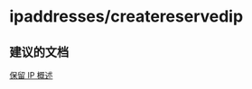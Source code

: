 <properties
    pageTitle="ipaddresses/createreservedip"
    description="ipaddresses/createreservedip"
    service="microsoft.network"
    resource="virtualnetworks"
    authors="viorican"
    displayOrder=""
    selfHelpType="generic"
    supportTopicIds="32547234"
    resourceTags=""
    productPesIds="15526"
    cloudEnvironments="public"
/>


# ipaddresses/createreservedip

## **建议的文档**
[保留 IP 概述](https://azure.microsoft.com/documentation/articles/virtual-networks-reserved-public-ip/)


<!--HONumber=Aug16_HO3-->


